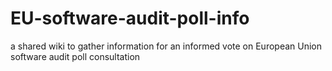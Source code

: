 # EU-software-audit-poll-info
a shared wiki to gather information for an informed vote on European Union software audit poll consultation
